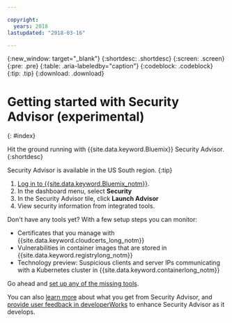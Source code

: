 ```yaml
---

copyright:
  years: 2018
lastupdated: "2018-03-16"

---
```


{:new_window: target="_blank"}
{:shortdesc: .shortdesc}
{:screen: .screen}
{:pre: .pre}
{:table: .aria-labeledby="caption"}
{:codeblock: .codeblock}
{:tip: .tip}
{:download: .download}

# Getting started with Security Advisor (experimental)
{: #index}

Hit the ground running with {{site.data.keyword.Bluemix}} Security Advisor.
{:shortdesc}

Security Advisor is available in the US South region.
{:tip}

1. [Log in to {{site.data.keyword.Bluemix_notm}}](https://console.bluemix.net).
2. In the dashboard menu, select **Security**
3. In the Security Advisor tile, click **Launch Advisor**
4. View security information from integrated tools.



Don't have any tools yet? With a few setup steps you can monitor:

- Certificates that you manage with {{site.data.keyword.cloudcerts_long_notm}}
- Vulnerabilities in container images that are stored in {{site.data.keyword.registrylong_notm}}
- Technology preview: Suspicious clients and server IPs communicating with a Kubernetes cluster in {{site.data.keyword.containerlong_notm}}

Go ahead and [set up any of the missing tools](setup.html).

You can also [learn more](about.html) about what you get from Security Advisor, and [provide user feedback in developerWorks](troubleshooting.html#getting-help-and-support) to enhance Security Advisor as it develops.
